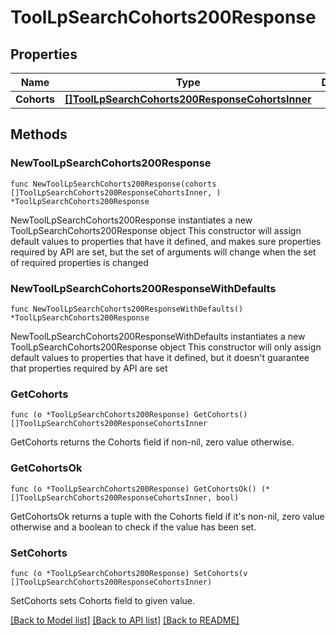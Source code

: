 # ToolLpSearchCohorts200Response

## Properties

Name | Type | Description | Notes
------------ | ------------- | ------------- | -------------
**Cohorts** | [**[]ToolLpSearchCohorts200ResponseCohortsInner**](ToolLpSearchCohorts200ResponseCohortsInner.md) |  | 

## Methods

### NewToolLpSearchCohorts200Response

`func NewToolLpSearchCohorts200Response(cohorts []ToolLpSearchCohorts200ResponseCohortsInner, ) *ToolLpSearchCohorts200Response`

NewToolLpSearchCohorts200Response instantiates a new ToolLpSearchCohorts200Response object
This constructor will assign default values to properties that have it defined,
and makes sure properties required by API are set, but the set of arguments
will change when the set of required properties is changed

### NewToolLpSearchCohorts200ResponseWithDefaults

`func NewToolLpSearchCohorts200ResponseWithDefaults() *ToolLpSearchCohorts200Response`

NewToolLpSearchCohorts200ResponseWithDefaults instantiates a new ToolLpSearchCohorts200Response object
This constructor will only assign default values to properties that have it defined,
but it doesn't guarantee that properties required by API are set

### GetCohorts

`func (o *ToolLpSearchCohorts200Response) GetCohorts() []ToolLpSearchCohorts200ResponseCohortsInner`

GetCohorts returns the Cohorts field if non-nil, zero value otherwise.

### GetCohortsOk

`func (o *ToolLpSearchCohorts200Response) GetCohortsOk() (*[]ToolLpSearchCohorts200ResponseCohortsInner, bool)`

GetCohortsOk returns a tuple with the Cohorts field if it's non-nil, zero value otherwise
and a boolean to check if the value has been set.

### SetCohorts

`func (o *ToolLpSearchCohorts200Response) SetCohorts(v []ToolLpSearchCohorts200ResponseCohortsInner)`

SetCohorts sets Cohorts field to given value.



[[Back to Model list]](../README.md#documentation-for-models) [[Back to API list]](../README.md#documentation-for-api-endpoints) [[Back to README]](../README.md)


